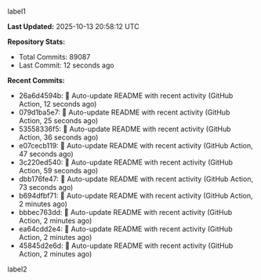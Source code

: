 
label1 
<!-- ACTIVITY_START -->
**Last Updated:** 2025-10-13 20:58:12 UTC

**Repository Stats:**
- Total Commits: 89087
- Last Commit: 12 seconds ago

**Recent Commits:**
- 26a6d4594b: 🤖 Auto-update README with recent activity (GitHub Action, 12 seconds ago)
- 079d1ba5e7: 🤖 Auto-update README with recent activity (GitHub Action, 25 seconds ago)
- 53558336f5: 🤖 Auto-update README with recent activity (GitHub Action, 36 seconds ago)
- e07cecb119: 🤖 Auto-update README with recent activity (GitHub Action, 47 seconds ago)
- 3c220ed540: 🤖 Auto-update README with recent activity (GitHub Action, 59 seconds ago)
- dbb176fe47: 🤖 Auto-update README with recent activity (GitHub Action, 73 seconds ago)
- b694dfbf71: 🤖 Auto-update README with recent activity (GitHub Action, 2 minutes ago)
- bbbec763dd: 🤖 Auto-update README with recent activity (GitHub Action, 2 minutes ago)
- ea64cdd2e4: 🤖 Auto-update README with recent activity (GitHub Action, 2 minutes ago)
- 45845d2e6d: 🤖 Auto-update README with recent activity (GitHub Action, 2 minutes ago)
<!-- ACTIVITY_END -->

label2
